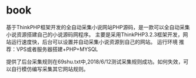 # book
基于ThinkPHP框架开发的全自动采集小说网站PHP源码，是一款可以全自动采集小说资源搭建自己的小说源码网程序。
主要是采用ThinkPHP3.2.3框架开发，网站运行速度快，后台可以设置并自动采集小说资源到自己的网站。
运行环境
推荐：VPS或者服务器搭建+PHP+MYSQL

提供了后台采集规则在69shu.txt中,2018/6/12测试采集规则成功。如何失效，可以自行模仿编写采集其它网站规则。
